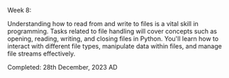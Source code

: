 Week 8: 

Understanding how to read from and write to files is a vital skill in programming. Tasks related to file handling will cover concepts such as opening,
reading, writing, and closing files in Python. You'll learn how to interact with different file types, manipulate data within files, and manage file 
streams effectively.

Completed: 28th December, 2023 AD
